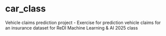 # car_class
Vehicle claims prediction project - Exercise for prediction vehicle claims for an insurance dataset for ReDI Machine Learning & AI 2025 class
